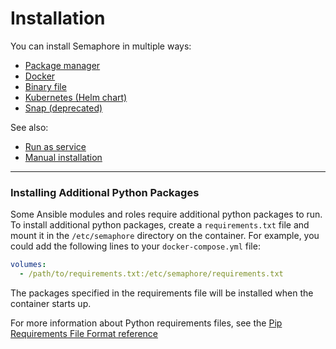 # Installation

You can install Semaphore in multiple ways:

* [Package manager](./installation/package-manager)
* [Docker](./installation/docker)
* [Binary file](./installation/binary-file)
* [Kubernetes (Helm chart)](./installation/k8s)
* [Snap (deprecated)](./installation/snap)

See also:
* [Run as service](./installation/binary-file.md#run-as-a-service)
* [Manual installation](./installation_manually.md)

----


### Installing Additional Python Packages

Some Ansible modules and roles require additional python packages to run. To install additional python packages, create a `requirements.txt` file and mount it in the `/etc/semaphore` directory on the container. For example, you could add the following lines to your `docker-compose.yml` file:

```yaml
volumes:
  - /path/to/requirements.txt:/etc/semaphore/requirements.txt
```

The packages specified in the requirements file will be installed when the container starts up.

For more information about Python requirements files, see the [Pip Requirements File Format reference](https://pip.pypa.io/en/stable/reference/requirements-file-format/)

